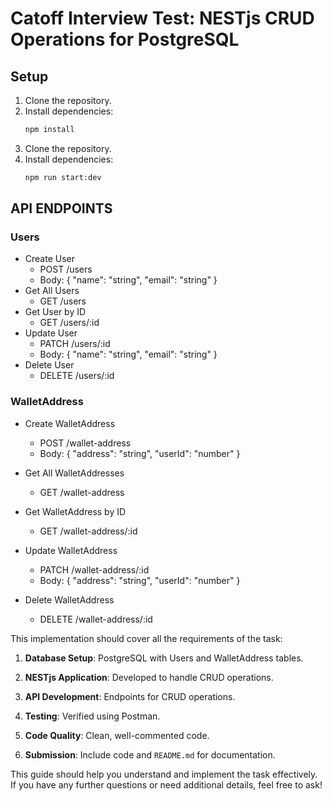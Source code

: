 
# Catoff Interview Test: NESTjs CRUD Operations for PostgreSQL

## Setup

1. Clone the repository.
2. Install dependencies:
   ```sh
   npm install
3. Clone the repository.
4. Install dependencies:
   ```sh
   npm run start:dev
## **API ENDPOINTS**
### Users
* Create User
   * POST /users
   * Body: { "name": "string", "email": "string" }
* Get All Users
   * GET /users
* Get User by ID
   * GET /users/:id
* Update User
   * PATCH /users/:id
   * Body: { "name": "string", "email": "string" }
* Delete User
   * DELETE /users/:id

### WalletAddress
* Create WalletAddress

   * POST /wallet-address
   * Body: { "address": "string", "userId": "number" }

* Get All WalletAddresses
   * GET /wallet-address

* Get WalletAddress by ID
  * GET /wallet-address/:id

* Update WalletAddress
  * PATCH /wallet-address/:id
  * Body: { "address": "string", "userId": "number" }

* Delete WalletAddress
  * DELETE /wallet-address/:id

This implementation should cover all the requirements of the task:
1. **Database Setup**: PostgreSQL with Users and WalletAddress tables.
2. **NESTjs Application**: Developed to handle CRUD operations.
3. **API Development**: Endpoints for CRUD operations.
4. **Testing**: Verified using Postman.
 
5. **Code Quality**: Clean, well-commented code.
6. **Submission**: Include code and `README.md` for documentation.

This guide should help you understand and implement the task effectively. If you have any further questions or need additional details, feel free to ask!
